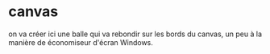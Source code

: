 # canvas

on va créer ici une balle qui va rebondir sur les bords du canvas, un peu à la manière de économiseur d'écran Windows.
